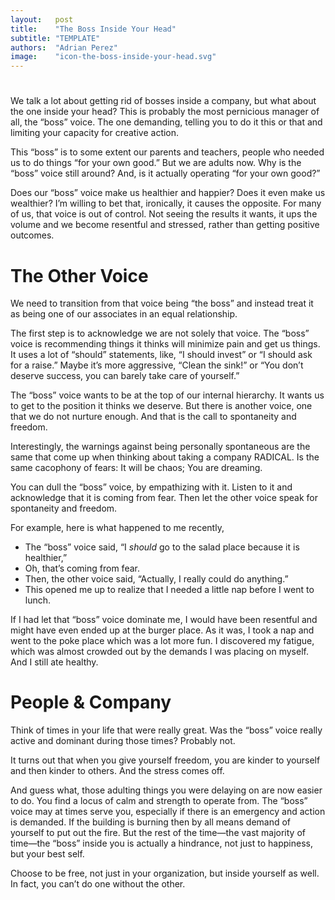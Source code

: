 ```yaml
---
layout:   post
title:    "The Boss Inside Your Head"
subtitle: "TEMPLATE"
authors:  "Adrian Perez"
image:    "icon-the-boss-inside-your-head.svg"
---
```


<div style="display:none;">
 <p>We talk a lot about getting rid of bosses inside a company, but what about the one demanding, telling you to do it this or that and limiting your capacity for creative action.</p>
</div>

<h1></h1>
 <p>We talk a lot about getting rid of bosses inside a company, but what about the one inside your head? This is probably the most pernicious manager of all, the &ldquo;boss&rdquo; voice. The one demanding, telling you to do it this or that and limiting your capacity for creative action.</p>
 <p>This &ldquo;boss&rdquo; is to some extent our parents and teachers, people who needed us to do things &ldquo;for your own good.&rdquo; But we are adults now. Why is the &ldquo;boss&rdquo; voice still around? And, is it actually operating &ldquo;for your own good?&rdquo;</p>
 <p>Does our &ldquo;boss&rdquo; voice make us healthier and happier? Does it even make us wealthier? I’m willing to bet that, ironically, it causes the opposite. For many of us, that voice is out of control. Not seeing the results it wants, it ups the volume and we become resentful and stressed, rather than getting positive outcomes.</p>

<h1>The Other Voice</h1>
 <p>We need to transition from that voice being &ldquo;the boss&rdquo; and instead treat it as being one of our associates in an equal relationship.</p>
 <p>The first step is to acknowledge we are not solely that voice. The &ldquo;boss&rdquo; voice is recommending things it thinks will minimize pain and get us things. It uses a lot of &ldquo;should&rdquo; statements, like, &ldquo;I should invest&rdquo; or &ldquo;I should ask for a raise.&rdquo; Maybe it’s more aggressive, &ldquo;Clean the sink!&rdquo; or &ldquo;You don’t deserve success, you can barely take care of yourself.&rdquo;</p>
 <p>The &ldquo;boss&rdquo; voice wants to be at the top of our internal hierarchy. It wants us to get to the position it thinks we deserve. But there is another voice, one that we do not nurture enough. And that is the call to spontaneity and freedom.</p>
 <p>Interestingly, the warnings against being personally spontaneous are the same that come up when thinking about taking a company RADICAL. Is the same cacophony of fears: It will be chaos; You are dreaming.</p>
 <p>You can dull the &ldquo;boss&rdquo; voice, by empathizing with it. Listen to it and acknowledge that it is coming from fear. Then let the other voice speak for spontaneity and freedom.</p>
 <p>For example, here is what happened to me recently,</p>
 <ul>
  <li>The &ldquo;boss&rdquo; voice said, &ldquo;I <em>should</em> go to the salad place because it is healthier,&rdquo;</li>
  <li>Oh, that’s coming from fear.</li>
  <li>Then, the other voice said, &ldquo;Actually, I really could do anything.&rdquo;</li>
  <li>This opened me up to realize that I needed a little nap before I went to lunch.</li>
 </ul>
 <p>If I had let that &ldquo;boss&rdquo; voice dominate me, I would have been resentful and might have even ended up  at the burger place. As it was, I took a nap and went to the poke place which was a lot more fun. I discovered my fatigue, which was almost crowded out by the demands I was placing on myself. And I still ate healthy.</p>

<h1>People & Company</h1>
 <p>Think of times in your life that were really great. Was the &ldquo;boss&rdquo; voice really active and dominant during those times? Probably not.</p>
 <p>It turns out that when you give yourself freedom, you are kinder to yourself and then kinder to others. And the stress comes off.</p>
 <p>And guess what, those adulting things you were delaying on are now easier to do. You find a locus of calm and strength to operate from. The &ldquo;boss&rdquo; voice may at times serve you, especially if there is an emergency and action is demanded. If the building is burning then by all means demand of yourself to put out the fire. But the rest of the time—the vast majority of time—the &ldquo;boss&rdquo; inside you is actually a hindrance, not just to happiness, but your best self.</p>
 <p>Choose to be free, not just in your organization, but  inside yourself as well. In fact, you can’t do one without the other.</p>
